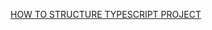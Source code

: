 [HOW TO STRUCTURE TYPESCRIPT PROJECT](https://dev.to/udayanmaurya/how-to-ts-for-client-side-application-36ig)